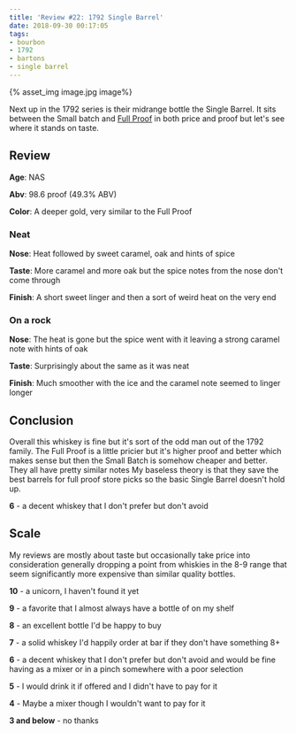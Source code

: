 ```yaml
---
title: 'Review #22: 1792 Single Barrel'
date: 2018-09-30 00:17:05
tags:
- bourbon
- 1792
- bartons
- single barrel
---
```

{% asset_img image.jpg image%}

Next up in the 1792 series is their midrange bottle the Single Barrel. It sits between the Small batch and [Full Proof](https://atxbourbon.com/2018/09/24/Review-19-1792-Full-Proof/) in both price and proof but let's see where it stands on taste. 

## Review
**Age**: NAS

**Abv**: 98.6 proof (49.3% ABV)

**Color**: A deeper gold, very similar to the Full Proof

### Neat
**Nose**: Heat followed by sweet caramel, oak and hints of spice

**Taste**: More caramel and more oak but the spice notes from the nose don't come through

**Finish**: A short sweet linger and then a sort of weird heat on the very end

### On a rock
**Nose**: The heat is gone but the spice went with it leaving a strong caramel note with hints of oak

**Taste**: Surprisingly about the same as it was neat

**Finish**: Much smoother with the ice and the caramel note seemed to linger longer

## Conclusion

Overall this whiskey is fine but it's sort of the odd man out of the 1792 family. The Full Proof is a little pricier but it's higher proof and better which makes sense but then the Small Batch is somehow cheaper and better. They all have pretty similar notes My baseless theory is that they save the best barrels for full proof store picks so the basic Single Barrel doesn't hold up. 

**6** - a decent whiskey that I don't prefer but don't avoid 

## Scale
My reviews are mostly about taste but occasionally take price into consideration generally dropping a point from whiskies in the 8-9 range that seem significantly more expensive than similar quality bottles.

**10** - a unicorn, I haven't found it yet

**9** - a favorite that I almost always have a bottle of on my shelf

**8** - an excellent bottle I'd be happy to buy

**7** - a solid whiskey I'd happily order at bar if they don't have something 8+

**6** - a decent whiskey that I don't prefer but don't avoid and would be fine having as a mixer or in a pinch somewhere with a poor selection

**5** - I would drink it if offered and I didn't have to pay for it

**4** - Maybe a mixer though I wouldn't want to pay for it

**3 and below** - no thanks 